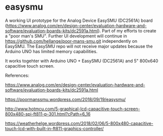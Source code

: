 # easysmu
A working UI prototype for the Analog Device EasySMU (DC2561A) board (https://www.analog.com/en/design-center/evaluation-hardware-and-software/evaluation-boards-kits/dc2591a.html). Part of my efforts to create a "poor man's SMU". Further UI development will continue in https://github.com/hellange/poor-mans-smu.git independently on EasySMU. The EasySMU repo will not receive major updates because the Arduino UNO has limited memory capabilities.

It works togehter with Arduino UNO + EasySMU (DC2561A) and 5" 800x640 capacitive touch screen.

References:

https://www.analog.com/en/design-center/evaluation-hardware-and-software/evaluation-boards-kits/dc2591a.html

https://poormanssmu.wordpress.com/2018/09/19/easysmu/

http://www.hotmcu.com/5-graphical-lcd-capacitive-touch-screen-800x480-spi-ft811-p-301.html?cPath=6_16

https://weatherhelge.wordpress.com/2018/02/06/5-800x480-capacitive-touch-lcd-with-built-in-ft811-graphics-controller/




